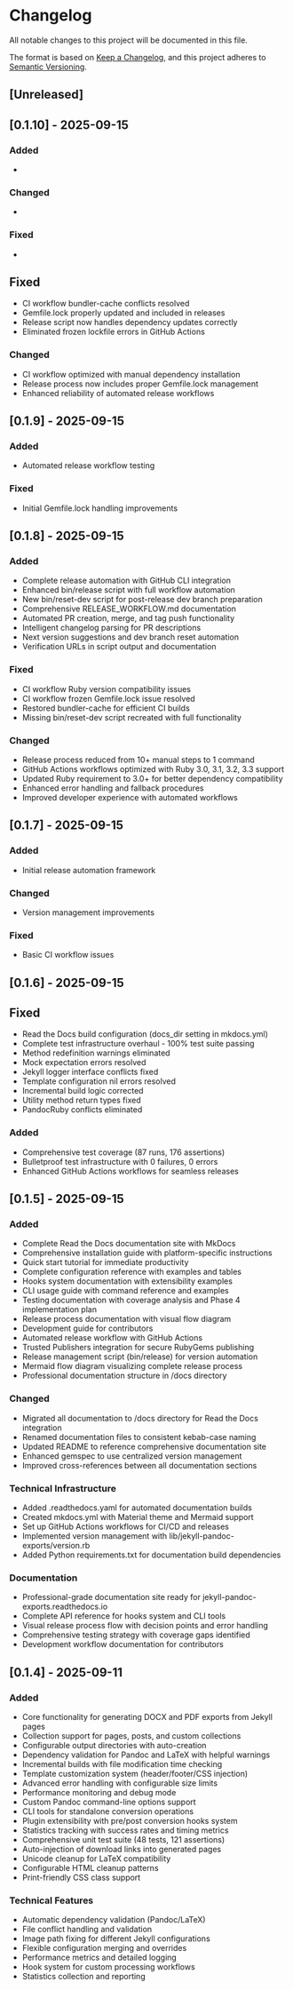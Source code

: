 # Changelog

All notable changes to this project will be documented in this file.

The format is based on [Keep a Changelog](https://keepachangelog.com/en/1.0.0/),
and this project adheres to [Semantic Versioning](https://semver.org/spec/v2.0.0.html).

## [Unreleased]

## [0.1.10] - 2025-09-15

### Added
- 

### Changed
- 

### Fixed
- 
## Fixed
- CI workflow bundler-cache conflicts resolved
- Gemfile.lock properly updated and included in releases
- Release script now handles dependency updates correctly
- Eliminated frozen lockfile errors in GitHub Actions

### Changed
- CI workflow optimized with manual dependency installation
- Release process now includes proper Gemfile.lock management
- Enhanced reliability of automated release workflows

## [0.1.9] - 2025-09-15

### Added
- Automated release workflow testing

### Fixed
- Initial Gemfile.lock handling improvements

## [0.1.8] - 2025-09-15

### Added
- Complete release automation with GitHub CLI integration
- Enhanced bin/release script with full workflow automation
- New bin/reset-dev script for post-release dev branch preparation
- Comprehensive RELEASE_WORKFLOW.md documentation
- Automated PR creation, merge, and tag push functionality
- Intelligent changelog parsing for PR descriptions
- Next version suggestions and dev branch reset automation
- Verification URLs in script output and documentation

### Fixed
- CI workflow Ruby version compatibility issues
- CI workflow frozen Gemfile.lock issue resolved
- Restored bundler-cache for efficient CI builds
- Missing bin/reset-dev script recreated with full functionality

### Changed
- Release process reduced from 10+ manual steps to 1 command
- GitHub Actions workflows optimized with Ruby 3.0, 3.1, 3.2, 3.3 support
- Updated Ruby requirement to 3.0+ for better dependency compatibility
- Enhanced error handling and fallback procedures
- Improved developer experience with automated workflows

## [0.1.7] - 2025-09-15

### Added
- Initial release automation framework

### Changed
- Version management improvements

### Fixed
- Basic CI workflow issues

## [0.1.6] - 2025-09-15

## Fixed
- Read the Docs build configuration (docs_dir setting in mkdocs.yml)
- Complete test infrastructure overhaul - 100% test suite passing
- Method redefinition warnings eliminated
- Mock expectation errors resolved
- Jekyll logger interface conflicts fixed
- Template configuration nil errors resolved
- Incremental build logic corrected
- Utility method return types fixed
- PandocRuby conflicts eliminated

### Added
- Comprehensive test coverage (87 runs, 176 assertions)
- Bulletproof test infrastructure with 0 failures, 0 errors
- Enhanced GitHub Actions workflows for seamless releases

## [0.1.5] - 2025-09-15

### Added
- Complete Read the Docs documentation site with MkDocs
- Comprehensive installation guide with platform-specific instructions
- Quick start tutorial for immediate productivity
- Complete configuration reference with examples and tables
- Hooks system documentation with extensibility examples
- CLI usage guide with command reference and examples
- Testing documentation with coverage analysis and Phase 4 implementation plan
- Release process documentation with visual flow diagram
- Development guide for contributors
- Automated release workflow with GitHub Actions
- Trusted Publishers integration for secure RubyGems publishing
- Release management script (bin/release) for version automation
- Mermaid flow diagram visualizing complete release process
- Professional documentation structure in /docs directory

### Changed
- Migrated all documentation to /docs directory for Read the Docs integration
- Renamed documentation files to consistent kebab-case naming
- Updated README to reference comprehensive documentation site
- Enhanced gemspec to use centralized version management
- Improved cross-references between all documentation sections

### Technical Infrastructure
- Added .readthedocs.yaml for automated documentation builds
- Created mkdocs.yml with Material theme and Mermaid support
- Set up GitHub Actions workflows for CI/CD and releases
- Implemented version management with lib/jekyll-pandoc-exports/version.rb
- Added Python requirements.txt for documentation build dependencies

### Documentation
- Professional-grade documentation site ready for jekyll-pandoc-exports.readthedocs.io
- Complete API reference for hooks system and CLI tools
- Visual release process flow with decision points and error handling
- Comprehensive testing strategy with coverage gaps identified
- Development workflow documentation for contributors

## [0.1.4] - 2025-09-11

### Added
- Core functionality for generating DOCX and PDF exports from Jekyll pages
- Collection support for pages, posts, and custom collections
- Configurable output directories with auto-creation
- Dependency validation for Pandoc and LaTeX with helpful warnings
- Incremental builds with file modification time checking
- Template customization system (header/footer/CSS injection)
- Advanced error handling with configurable size limits
- Performance monitoring and debug mode
- Custom Pandoc command-line options support
- CLI tools for standalone conversion operations
- Plugin extensibility with pre/post conversion hooks system
- Statistics tracking with success rates and timing metrics
- Comprehensive unit test suite (48 tests, 121 assertions)
- Auto-injection of download links into generated pages
- Unicode cleanup for LaTeX compatibility
- Configurable HTML cleanup patterns
- Print-friendly CSS class support

### Technical Features
- Automatic dependency validation (Pandoc/LaTeX)
- File conflict handling and validation
- Image path fixing for different Jekyll configurations
- Flexible configuration merging and overrides
- Performance metrics and detailed logging
- Hook system for custom processing workflows
- Statistics collection and reporting